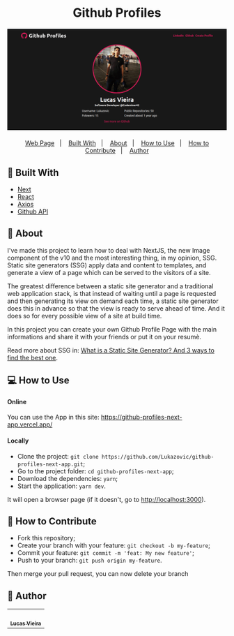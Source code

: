 <h1 align="center">Github Profiles</h1>
<h4 align="center">
  <img src="./.github/assets/preview.gif" /><br>
</h4>

<p align="center">
  <a href="https://color-palettes-react-app.now.sh/">Web Page</a>&nbsp;&nbsp;&nbsp;|&nbsp;&nbsp;&nbsp;
  <a href="#wrench-built-with">Built With</a>&nbsp;&nbsp;&nbsp;|&nbsp;&nbsp;&nbsp;
  <a href="#page_facing_up-about">About</a>&nbsp;&nbsp;&nbsp;|&nbsp;&nbsp;&nbsp;
  <a href="#-how-to-use">How to Use</a>&nbsp;&nbsp;&nbsp;|&nbsp;&nbsp;&nbsp;
  <a href="#-how-to-contribute">How to Contribute</a>&nbsp;&nbsp;&nbsp;|&nbsp;&nbsp;&nbsp;
  <a href="#pencil-author">Author</a>
</p>

## :wrench: Built With

- [Next](https://nextjs.org/)
- [React](https://reactjs.org)
- [Axios](https://github.com/axios/axios)
- [Github API](https://api.github.com/)

## :page_facing_up: About

I've made this project to learn how to deal with NextJS, the new Image component of the v10 and the most interesting thing, in my opinion, SSG. Static site generators (SSG) apply data and content to templates, and generate a view of a page which can be served to the visitors of a site.

The greatest difference between a static site generator and a traditional web application stack, is that instead of waiting until a page is requested and then generating its view on demand each time, a static site generator does this in advance so that the view is ready to serve ahead of time. And it does so for every possible view of a site at build time.

In this project you can create your own Github Profile Page with the main informations and share it with your friends or put it on your resumè.

Read more about SSG in: [What is a Static Site Generator? And 3 ways to find the best one](https://www.netlify.com/blog/2020/04/14/what-is-a-static-site-generator-and-3-ways-to-find-the-best-one/).

## 💻 How to Use

#### Online

You can use the App in this site: https://github-profiles-next-app.vercel.app/

#### Locally

- Clone the project: `git clone https://github.com/Lukazovic/github-profiles-next-app.git`;
- Go to the project folder: `cd github-profiles-next-app`;
- Download the dependencies: `yarn`;
- Start the application: `yarn dev`.

It will open a browser page (if it doesn't, go to [http://localhost:3000](http://localhost:3000/)).

## 🤔 How to Contribute

- Fork this repository;
- Create your branch with your feature: `git checkout -b my-feature`;
- Commit your feature: `git commit -m 'feat: My new feature'`;
- Push to your branch: `git push origin my-feature`.

Then merge your pull request, you can now delete your branch

## :pencil: Author

<table>
  <tr>
    <td align="center"><a href="https://github.com/Lukazovic"><img src="https://avatars0.githubusercontent.com/u/54550926?s=460&u=cdeeac652ce0597a986fbdcff6e249ad27a1f1da&v=4" width="100px;" alt=""/><br /><sub><b>Lucas Vieira</b></sub></a><br /></td>
  <tr>
</table>
